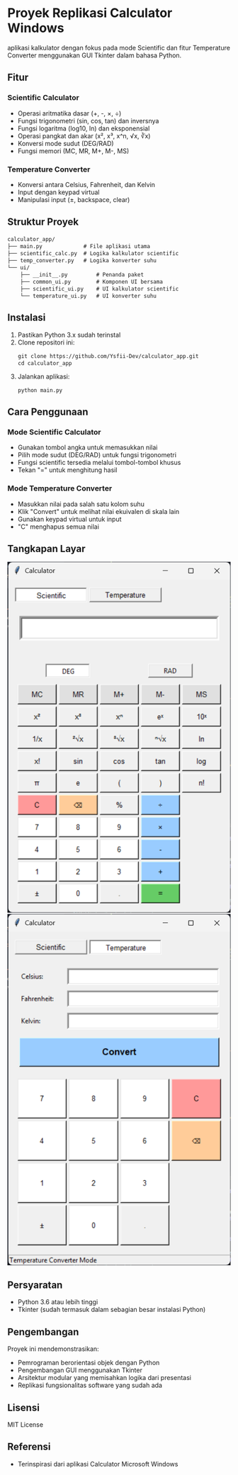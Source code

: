 # Proyek Replikasi Calculator Windows

aplikasi kalkulator dengan fokus pada mode Scientific dan fitur Temperature Converter menggunakan GUI Tkinter dalam bahasa Python.

## Fitur

### Scientific Calculator

- Operasi aritmatika dasar (+, -, ×, ÷)
- Fungsi trigonometri (sin, cos, tan) dan inversnya
- Fungsi logaritma (log10, ln) dan eksponensial
- Operasi pangkat dan akar (x², x³, x^n, √x, ∛x)
- Konversi mode sudut (DEG/RAD)
- Fungsi memori (MC, MR, M+, M-, MS)

### Temperature Converter

- Konversi antara Celsius, Fahrenheit, dan Kelvin
- Input dengan keypad virtual
- Manipulasi input (±, backspace, clear)

## Struktur Proyek

```
calculator_app/
├── main.py             # File aplikasi utama
├── scientific_calc.py  # Logika kalkulator scientific
├── temp_converter.py   # Logika konverter suhu
└── ui/
    ├── __init__.py         # Penanda paket
    ├── common_ui.py        # Komponen UI bersama
    ├── scientific_ui.py    # UI kalkulator scientific
    └── temperature_ui.py   # UI konverter suhu
```

## Instalasi

1. Pastikan Python 3.x sudah terinstal
2. Clone repositori ini:
   ```
   git clone https://github.com/Ysfii-Dev/calculator_app.git
   cd calculator_app
   ```
3. Jalankan aplikasi:
   ```
   python main.py
   ```

## Cara Penggunaan

### Mode Scientific Calculator

- Gunakan tombol angka untuk memasukkan nilai
- Pilih mode sudut (DEG/RAD) untuk fungsi trigonometri
- Fungsi scientific tersedia melalui tombol-tombol khusus
- Tekan "=" untuk menghitung hasil

### Mode Temperature Converter

- Masukkan nilai pada salah satu kolom suhu
- Klik "Convert" untuk melihat nilai ekuivalen di skala lain
- Gunakan keypad virtual untuk input
- "C" menghapus semua nilai

## Tangkapan Layar

![Mode Scientific Calculator](./assets/scientific.png)
![Mode Temperature Converter](./assets/temp_converter.png)

## Persyaratan

- Python 3.6 atau lebih tinggi
- Tkinter (sudah termasuk dalam sebagian besar instalasi Python)

## Pengembangan

Proyek ini mendemonstrasikan:

- Pemrograman berorientasi objek dengan Python
- Pengembangan GUI menggunakan Tkinter
- Arsitektur modular yang memisahkan logika dari presentasi
- Replikasi fungsionalitas software yang sudah ada

## Lisensi

MIT License

## Referensi

- Terinspirasi dari aplikasi Calculator Microsoft Windows
